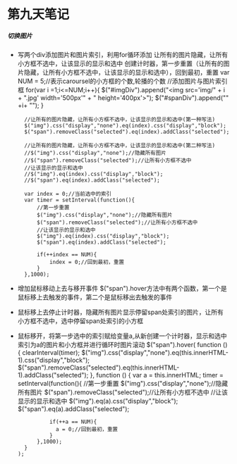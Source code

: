# 第九天笔记
##### 切换图片
- 写两个div添加图片和图片索引，利用for循环添加
让所有的图片隐藏，让所有小方框不选中，让该显示的显示和选中
创建计时器，第一步重置（让所有的图片隐藏，让所有小方框不选中，让该显示的显示和选中），回到最初，重置
      var NUM = 5;//表示caroursel的小方框的个数,轮播的个数
        //添加图片与图片索引框
        for(var i =1;i<=NUM;i++){
            $("#imgDiv").append("<img src='img/" + i + ".jpg' width='500px'" +
                    " height='400px'>");
            $("#spanDiv").append("<span id='i' class='id' onmouseover='mover(this)'>" +i+ "</span>");
        }

        //让所有的图片隐藏，让所有小方框不选中，让该显示的显示和选中(第一种写法)
        $("img").css("display","none").eq(index).css("display","block");
        $("span").removeClass("selected").eq(index).addClass("selected");

        //让所有的图片隐藏，让所有小方框不选中，让该显示的显示和选中(第二种写法)
        //$("img").css("display","none");//隐藏所有图片
        //$("span").removeClass("selected");//让所有小方框不选中
        //让该显示的显示和选中
        //$("img").eq(index).css("display","block");
        //$("span").eq(index).addClass("selected");

        var index = 0;//当前选中的索引
        var timer = setInterval(function(){
            //第一步重置
            $("img").css("display","none");//隐藏所有图片
            $("span").removeClass("selected");//让所有小方框不选中
            //让该显示的显示和选中
            $("img").eq(index).css("display","block");
            $("span").eq(index).addClass("selected");

            if(++index == NUM){
                index = 0;//回到最初，重置
            }
        },1000);
- 增加鼠标移动上去与移开事件
$("span").hover方法中有两个函数，第一个是鼠标移上去触发的事件，第二个是鼠标移出去触发的事件

- 鼠标移上去停止计时器，隐藏所有图片显示停留span处索引的图片，让所有小方框不选中，选中停留span处索引的小方框
- 鼠标移开，将第一步选中的索引赋给变量a,从新创建一个计时器，显示和选中索引为a的图片和小方框并进行循环时图片滚动
      $("span").hover(
        function () {
            clearInterval(timer);
            $("img").css("display","none").eq(this.innerHTML-1).css("display","block");
            $("span").removeClass("selected").eq(this.innerHTML-1).addClass("selected");
        },
        function () {
            var a = this.innerHTML;
            timer = setInterval(function(){
                //第一步重置
                $("img").css("display","none");//隐藏所有图片
                $("span").removeClass("selected");//让所有小方框不选中
                //让该显示的显示和选中
                $("img").eq(a).css("display","block");
                $("span").eq(a).addClass("selected");

                if(++a == NUM){
                  a = 0;//回到最初，重置
                }
            },1000);
        }
      );
